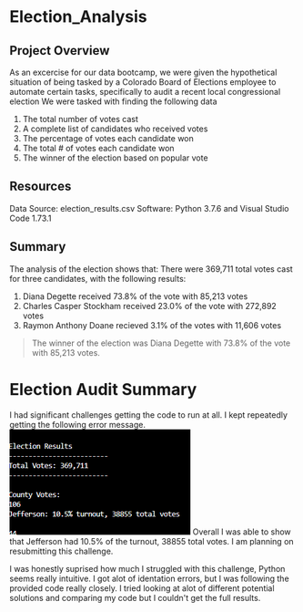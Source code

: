 # Election_Analysis
## Project Overview
As an excercise for our data bootcamp, we were given the hypothetical situation of being tasked by a Colorado Board of Elections employee to automate certain tasks, specifically to audit a recent local congressional election 
We were tasked with finding the following data
1. The total number of votes cast
2. A complete list of candidates who received votes
3. The percentage of votes each candidate won
4. The total # of votes each candidate won 
5. The winner of the election based on popular vote

## Resources
Data Source: election_results.csv
Software: Python 3.7.6 and Visual Studio Code 1.73.1

## Summary
The analysis of the election shows that:
There were 369,711 total votes cast for three candidates, with the following results:
1. Diana Degette received 73.8% of the vote with 85,213 votes 
2. Charles Casper Stockham received 23.0% of the vote with 272,892 votes
3. Raymon Anthony Doane recieved 3.1% of the votes with 11,606 votes 

> The winner of the election was Diana Degette with 73.8% of the vote with 85,213 votes.  

# Election Audit Summary
I had significant challenges getting the code to run at all. I kept repeatedly getting the following error message. 
![Error Image](https://github.com/ktonge/Election_Analysis/blob/main/Screenshot%202022-11-10%20224354.png)
Overall I was able to show that Jefferson had 10.5% of the turnout, 38855 total votes.  I am planning on resubmitting this challenge. 

I was honestly suprised how much I struggled with this challenge, Python seems really intuitive. I got alot of identation errors, but I was following the provided code really closely.  I tried looking at alot of different potential solutions and comparing my code but I couldn't get the full results.   
